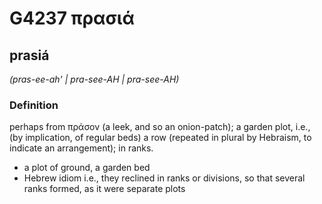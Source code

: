 # G4237 πρασιά

## prasiá

_(pras-ee-ah' | pra-see-AH | pra-see-AH)_

### Definition

perhaps from πράσον (a leek, and so an onion-patch); a garden plot, i.e., (by implication, of regular beds) a row (repeated in plural by Hebraism, to indicate an arrangement); in ranks.

- a plot of ground, a garden bed
- Hebrew idiom i.e., they reclined in ranks or divisions, so that several ranks formed, as it were separate plots

